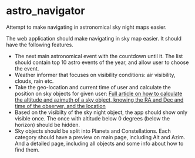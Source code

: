 # astro_navigator
Attempt to make navigating in astronomical sky night maps easier.

The web application should make navigating in sky map easier.
It should have the following features.

<ul>
  <li>The next main astronomical event with the countdown until it. The list should contain top 10 astro events of the year, and allow user to choose the event.
  <li>Weather informer that focuses on visibility conditions: air visibility, clouds, rain etc.
  <li>Take the geo-location and current time of user and calculate the position on sky objects for given user: <a href="http://spiff.rit.edu/classes/phys373/lectures/radec/radec.html">Full article on how to calculate the altitude and azimuth of a sky object, knowing the RA and Dec and time of the observer, and the location</a>
  <li>Based on the visibilty of the sky night object, the app should show only visible once. The once with altitude below 0 degrees (below the horizon) should be hidden.
  <li>Sky objects should be split into Planets and Constellations. Each category should have a preview on main page, including Alt and Azim. And a detailed page, including all objects and some info about how to find them.
   
    
</ul>
